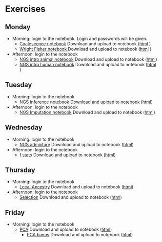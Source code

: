 # Exercises

## Monday
- Morning: login to the notebook. Login and passwords will be given.
  - [Coalescence notebook](Day1_morning_CoalTutorial.ipynb) Download and upload to notebook ([html]( https://html-preview.github.io/?url=https://github.com/popgenDK/courses/blob/main/summer2025/exercises/Day1_morning_CoalTutorial.html ) )
  - [Wright Fisher notebook ](Day1_morning_WrightFisherTutorial.ipynb) Download and upload to notebook ([html]( https://html-preview.github.io/?url=https://github.com/popgenDK/courses/blob/main/summer2025/exercises/Day1_morning_WrightFisherTutorial.html ) )
- Afternoon: login to the notebook
  - [NGS intro animal notebook](Day1_afternoon_NGSintro_animal.ipynb) Download and upload to notebook ([html]( https://html-preview.github.io/?url=https://github.com/popgenDK/courses/blob/main/summer2025/exercises/Day1_afternoon_NGSintro_animal.html))
  - [NGS intro human notebook](Day1_afternoon_NGSintro_human.ipynb) Download and upload to notebook ([html]( https://html-preview.github.io/?url=https://github.com/popgenDK/courses/blob/main/summer2025/exercises/Day1_afternoon_NGSintro_human.html ) )


## Tuesday
- Morning: login to the notebook
  - [NGS inference notebook](Day2_NGS_Inference.ipynb) Download and upload to notebook ([html](https://html-preview.github.io/?url=https://github.com/popgenDK/courses/blob/main/summer2025/exercises/Day2_NGS_Inference.html))
- Afternoon: login to the notebook
  - [NGS Imputation notebook](Day2_Imputation.ipynb) Download and upload to notebook ([html](https://html-preview.github.io/?url=https://github.com/popgenDK/courses/blob/main/summer2025/exercises/Day2_Imputation.html))

## Wednesday
- Morning: login to the notebook
  - [NGS admixture](Day3_Morning_Admixture.ipynb) Download and upload to notebook ([html](https://html-preview.github.io/?url=https://github.com/popgenDK/courses/blob/main/summer2025/exercises/Day3_Morning_Admixture.html))
- Afternoon: login to the notebook
  - [f stats](Day3_f_stats.ipynb) Download and upload to notebook ([html](https://html-preview.github.io/?url=https://github.com/popgenDK/courses/blob/main/summer2025/exercises/Day3_f_stats.html))

## Thursday
- Morning: login to the notebook
  - [Local Ancestry](Day4_Morning_LocalAncestry.ipynb) Download and upload to notebook ([html](https://html-preview.github.io/?url=https://github.com/popgenDK/courses/blob/main/summer2025/exercises/Day4_Morning_LocalAncestry.html))
- Afternoon: login to the notebook
  - [Selection](Day4_SelectionPopGen2025.ipynb) Download and upload to notebook ([html](https://html-preview.github.io/?url=https://github.com/popgenDK/courses/blob/main/summer2025/exercises/Day4_SelectionPopGen2025.html))

## Friday
- Morning: login to the notebook
  - [PCA](Day5_PCA_1.ipynb) Download and upload to notebook ([html](https://html-preview.github.io/?url=https://github.com/popgenDK/courses/blob/main/summer2025/exercises/Day5_PCA_1.html))
    - [PCA bonus](Day5_PCA_2.Call_genotype.ipynb) Download and upload to notebook ([html](https://html-preview.github.io/?url=https://github.com/popgenDK/courses/blob/main/summer2025/exercises/Day5_PCA_2.Call_genotype.html))

<!-- 
- Afternoon: login to the notebook
  - [Demography]() Download and upload to notebook ([html](https://html-preview.github.io/?url=https://github.com/popgenDK/courses/blob/main/summer2025/exercises/Day4_SelectionPopGen2025.html))



- Afternoon: [Admixture inference notebook](admixExercise_popgen24.ipynb)  Download and upload to notebook ([html]( https://html-preview.github.io/?url= ) )
- - Solutions: [Solutions to the exercises](AdmixtureSolutions2024.pdf)
 

## Wednessday
- morning: [PCA from NGS](summer2024-PCA.ipynb)
 - - [Bonus PCA with called genotypes](summer2024-PCA-CalledGenotypes.ipynb)  Download and upload to notebook ([html]( https://html-preview.github.io/?url= ) )
- Afternoon: [D/f statistics and ancient geneflow notebook](f_stats.ipynb).  Download and upload to notebook ([html]( https://html-preview.github.io/?url= ) )
## Thursday
- Morning: [Finestructure notebook](ChromoPainterFineSTRUCTUREPractical.ipynb)  Download and upload to notebook ([html]( https://html-preview.github.io/?url= ) )
- - Solutions: [Solutions to the exercises](CopenhagenPopgenWorkshop2024_ChromoPainterFineSTRUCTUREPracticalSOLN.pdf)
- Afternoon: [Detecting genomic regions under (positive) selection](SelectionScans.ipynb)  Download and upload to notebook ([html]( https://html-preview.github.io/?url= ) )

## Friday
- Morning: [Dating admixture notebook](DatingAdmixture.ipynb) Download and upload to notebook
- - Solutions: [Solutions to the exercises](CopenhagenPopgenWorkshop2024_DatingAdmixturePracticalSOLN.pdf)
- Afternoon: [Demography Inference](summer2024-PSMC_tutorial_2024.ipynb) Download and upload to notebook
 -->




 

